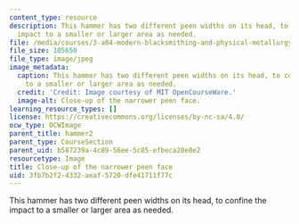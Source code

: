 ```yaml
---
content_type: resource
description: This hammer has two different peen widths on its head, to confine the
  impact to a smaller or larger area as needed.
file: /media/courses/3-a04-modern-blacksmithing-and-physical-metallurgy-fall-2008/3fb7b2f24332aeaf5720dfe41711f77c_020.jpg
file_size: 105650
file_type: image/jpeg
image_metadata:
  caption: This hammer has two different peen widths on its head, to confine the impact
    to a smaller or larger area as needed.
  credit: 'Credit: Image courtesy of MIT OpenCourseWare.'
  image-alt: Close-up of the narrower peen face.
learning_resource_types: []
license: https://creativecommons.org/licenses/by-nc-sa/4.0/
ocw_type: OCWImage
parent_title: hammer2
parent_type: CourseSection
parent_uid: b587239a-4c89-56ee-5c85-efbeca28e8e2
resourcetype: Image
title: Close-up of the narrower peen face
uid: 3fb7b2f2-4332-aeaf-5720-dfe41711f77c
---
```

This hammer has two different peen widths on its head, to confine the impact to a smaller or larger area as needed.